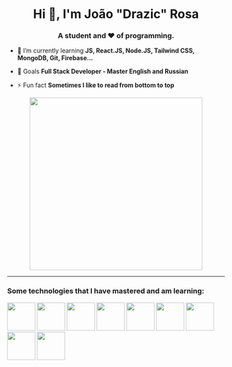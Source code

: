 <h1 align="center">Hi 👋, I'm João "Drazic" Rosa</h1>
<h3 align="center">A student and ❤ of programming.</h3>

- 🌱 I’m currently learning **JS, React.JS, Node.JS, Tailwind CSS, MongoDB, Git, Firebase...**

- 🎯 Goals **Full Stack Developer - Master English and Russian**

- ⚡ Fun fact **Sometimes I like to read from bottom to top**

<p align="center">
          <img width="400" height="400" src="https://cdn.jsdelivr.net/gh/devicons/devicon@latest/icons/phoenix/phoenix-original.svg" />
</p>
          

<hr/>
<h3 align="left">Some technologies that I have mastered and am learning: </h3>

<p>
          <img width="65" height="65" src="https://cdn.jsdelivr.net/gh/devicons/devicon/icons/html5/html5-original.svg" /> 
          <img width="65" height="65" src="https://cdn.jsdelivr.net/gh/devicons/devicon/icons/css3/css3-original.svg" />     
          <img width="65" height="65" src="https://cdn.jsdelivr.net/gh/devicons/devicon/icons/javascript/javascript-original.svg" />
          <img width="65" height="65" src="https://cdn.jsdelivr.net/gh/devicons/devicon/icons/typescript/typescript-original.svg" />
          <img width="65" height="65" src="https://cdn.jsdelivr.net/gh/devicons/devicon/icons/nodejs/nodejs-original.svg" />
          <img width="65" height="65" src="https://cdn.jsdelivr.net/gh/devicons/devicon/icons/react/react-original.svg" />
          <img width="65" height="65" src="https://cdn.jsdelivr.net/gh/devicons/devicon@latest/icons/tailwindcss/tailwindcss-original.svg" />    
          <img width="65" height="65" src="https://cdn.jsdelivr.net/gh/devicons/devicon/icons/mongodb/mongodb-original.svg" />
          <img width="65" height="65" src="https://cdn.jsdelivr.net/gh/devicons/devicon/icons/postgresql/postgresql-original.svg" />
          
</p>

          
          

